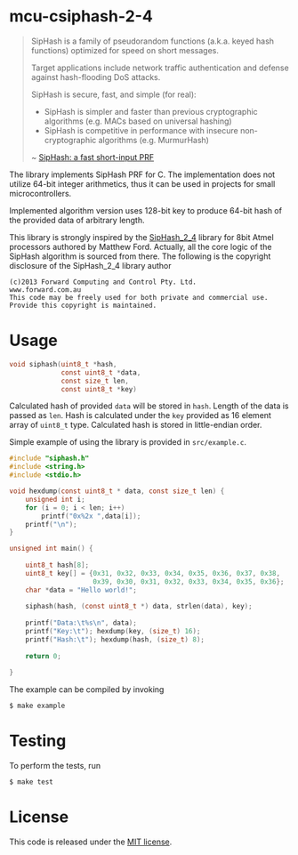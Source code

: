 mcu-csiphash-2-4
===================================================================================================

> SipHash is a family of pseudorandom functions (a.k.a. keyed hash functions) optimized for speed on
> short messages. 
> 
> Target applications include network traffic authentication and defense against hash-flooding DoS
> attacks. 
> 
> SipHash is secure, fast, and simple (for real):
>  * SipHash is simpler and faster than previous cryptographic algorithms (e.g. MACs based on universal
>    hashing)
>  * SipHash is competitive in performance with insecure non-cryptographic algorithms (e.g.
>    MurmurHash)
> 
> ~ [SipHash: a fast short-input PRF](https://131002.net/siphash/)

The library implements SipHash PRF for C. The implementation does not utilize 64-bit integer
arithmetics, thus it can be used in projects for small microcontrollers.

Implemented algorithm version uses 128-bit key to produce 64-bit hash of the provided data of
arbitrary length.

This library is strongly inspired by the [SipHash_2_4](http://www.forward.com.au/pfod/SipHashLibrary/)
library for 8bit Atmel processors authored by Matthew Ford. Actually, all the core logic of the
SipHash algorithm is sourced from there. The following is the copyright disclosure of the
SipHash_2_4 library author

```
(c)2013 Forward Computing and Control Pty. Ltd. 
www.forward.com.au
This code may be freely used for both private and commercial use.
Provide this copyright is maintained.
```

# Usage

```c
void siphash(uint8_t *hash,
             const uint8_t *data,
             const size_t len,
             const uint8_t *key)
```

Calculated hash of provided `data` will be stored in `hash`. Length of the data is passed as `len`.
Hash is calculated under the `key` provided as 16 element array of `uint8_t` type. Calculated hash
is stored in little-endian order.

Simple example of using the library is provided in `src/example.c`.

```c
#include "siphash.h"
#include <string.h>
#include <stdio.h>

void hexdump(const uint8_t * data, const size_t len) {
    unsigned int i;
    for (i = 0; i < len; i++)
        printf("0x%2x ",data[i]);
    printf("\n");
}

unsigned int main() {
    
    uint8_t hash[8];
    uint8_t key[] = {0x31, 0x32, 0x33, 0x34, 0x35, 0x36, 0x37, 0x38,
                     0x39, 0x30, 0x31, 0x32, 0x33, 0x34, 0x35, 0x36};
    char *data = "Hello world!";
    
    siphash(hash, (const uint8_t *) data, strlen(data), key);
    
    printf("Data:\t%s\n", data);
    printf("Key:\t"); hexdump(key, (size_t) 16);
    printf("Hash:\t"); hexdump(hash, (size_t) 8);
    
    return 0;
    
}
```

The example can be compiled by invoking
```
$ make example
```

# Testing

To perform the tests, run
```
$ make test
```

# License

This code is released under the [MIT license](LICENSE).
